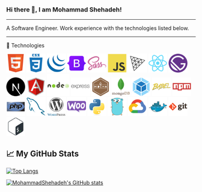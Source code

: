 ### Hi there 👋, I am Mohammad Shehadeh!

---

A Software Engineer. Work experience with the technologies listed below.

---

🧰 Technologies

<img src="https://github.com/devicons/devicon/blob/master/icons/html5/html5-original.svg" alt="HTML" width="50" height="50"/>
<img src="https://github.com/devicons/devicon/blob/master/icons/css3/css3-plain-wordmark.svg" alt="CSS" width="50" height="50"/>
<img src="https://github.com/devicons/devicon/blob/master/icons/jquery/jquery-original.svg" alt="python" width="50" height="50"/>
<img src="https://github.com/devicons/devicon/blob/master/icons/bootstrap/bootstrap-original.svg" alt="bootstrap" width="50" height="50"/>
<img src="https://github.com/devicons/devicon/blob/master/icons/sass/sass-original.svg" alt="sass" width="50" height="50"/>
<img src="https://github.com/devicons/devicon/blob/master/icons/javascript/javascript-original.svg" alt="JavaScript" width="50" height="50"/>
<img src="https://github.com/devicons/devicon/blob/master/icons/threejs/threejs-original.svg" alt="python" width="50" height="50"/>
<img src="https://github.com/devicons/devicon/blob/master/icons/react/react-original.svg" alt="react" width="50" height="50"/>
<img src="https://github.com/devicons/devicon/blob/master/icons/gatsby/gatsby-original.svg" alt="gatsby" width="50" height="50"/>
<img src="https://github.com/devicons/devicon/blob/master/icons/nextjs/nextjs-original.svg" alt="react" width="50" height="50"/>
<img src="https://github.com/devicons/devicon/blob/master/icons/angularjs/angularjs-original.svg" alt="angular" width="50" height="50"/>
<img src="https://github.com/devicons/devicon/blob/master/icons/nodejs/nodejs-original-wordmark.svg" alt="NodeJS" width="60" height="60"/>
<img src="https://github.com/devicons/devicon/blob/master/icons/express/express-original-wordmark.svg" alt="ExpressJS" width="50" height="50"/>
<img src="https://github.com/devicons/devicon/blob/master/icons/mocha/mocha-plain.svg" alt="mocha" width="50" height="50"/>
<img src="https://github.com/devicons/devicon/blob/master/icons/mongodb/mongodb-original-wordmark.svg" alt="MongoDB" width="50" height="50"/>
<img src="https://github.com/devicons/devicon/blob/master/icons/webpack/webpack-original.svg" alt="webpack" width="50" height="50"/>
<img src="https://github.com/devicons/devicon/blob/master/icons/babel/babel-original.svg" alt="babel" width="50" height="50"/>
<img src="https://github.com/devicons/devicon/blob/master/icons/npm/npm-original-wordmark.svg" alt="npm" width="50" height="50"/>
<img src="https://github.com/devicons/devicon/blob/master/icons/php/php-original.svg" alt="php" width="50" height="50"/>
<img src="https://github.com/devicons/devicon/blob/master/icons/mysql/mysql-original.svg" alt="mysql" width="50" height="50"/>
<img src="https://github.com/devicons/devicon/blob/master/icons/wordpress/wordpress-original.svg" alt="wordpress" width="50" height="50"/>
<img src="https://github.com/devicons/devicon/blob/master/icons/woocommerce/woocommerce-original.svg" alt="woocommerce" width="50" height="50"/>
<img src="https://github.com/devicons/devicon/blob/master/icons/python/python-original.svg" alt="python" width="50" height="50"/>
<img src="https://github.com/devicons/devicon/blob/master/icons/go/go-original.svg" alt="python" width="50" height="50"/>
<img src="https://github.com/devicons/devicon/blob/master/icons/googlecloud/googlecloud-original.svg" alt="python" width="50" height="50"/>
<img src="https://github.com/devicons/devicon/blob/master/icons/docker/docker-original.svg" alt="docker" width="50" height="50"/>
<img src="https://github.com/devicons/devicon/blob/master/icons/git/git-original-wordmark.svg" alt="Git" width="50" height="50"/>
<img src="https://github.com/devicons/devicon/blob/master/icons/bash/bash-original.svg" alt="docker" width="50" height="50"/>

## &#x1f4c8; My GitHub Stats

[![Top Langs](https://github-readme-stats.vercel.app/api/top-langs/?username=mohammadshhadeh&hide=html,css&show_icons=true&theme=merko)](https://github.com/anuraghazra/github-readme-stats)

[![MohammadShehadeh's GitHub stats](https://github-readme-stats.vercel.app/api?username=mohammadshhadeh&show_icons=true&theme=merko)](https://github.com/anuraghazra/github-readme-stats)

<!--
**mohammadshhadeh/mohammadshhadeh** is a ✨ _special_ ✨ repository because its `README.md` (this file) appears on your GitHub profile.

Here are some ideas to get you started:

- 🔭 I’m currently working on ...
- 🌱 I’m currently learning ...
- 👯 I’m looking to collaborate on ...
- 🤔 I’m looking for help with ...
- 💬 Ask me about ...
- 📫 How to reach me: ...
- 😄 Pronouns: ...
- ⚡ Fun fact: ...
-->
